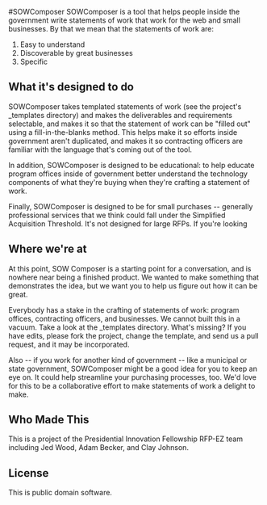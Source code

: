 #SOWComposer
SOWComposer is a tool that helps people inside the government write statements of work that work for the web and small businesses. By that we mean that the statements of work are:

1. Easy to understand
2. Discoverable by great businesses
3. Specific 

## What it's designed to do

SOWComposer takes templated statements of work (see the project's _templates directory) and makes the deliverables and requirements selectable, and makes it so that the statement of work can be "filled out" using a fill-in-the-blanks method. This helps make it so efforts inside government aren't duplicated, and makes it so contracting officers are familiar with the language that's coming out of the tool.

In addition, SOWComposer is designed to be educational: to help educate program offices inside of government better understand the technology components of what they're buying when they're crafting a statement of work.

Finally, SOWComposer is designed to be for small purchases -- generally professional services that we think could fall under the Simplified Acquisition Threshold. It's not designed for large RFPs. If you're looking 

## Where we're at

At this point, SOW Composer is a starting point for a conversation, and is nowhere near being a finished product. We wanted to make something that demonstrates the idea, but we want you to help us figure out how it can be great.

Everybody has a stake in the crafting of statements of work: program offices, contracting officers, and businesses. We cannot built this in a vacuum. Take a look at the _templates directory. What's missing? If you have edits, please fork the project, change the template, and send us a pull request, and it may be incorporated.

Also -- if you work for another kind of government -- like a municipal or state government, SOWComposer might be a good idea for you to keep an eye on. It could help streamline your purchasing processes, too. We'd love for this to be a collaborative effort to make statements of work a delight to make.

## Who Made This
This is a project of the Presidential Innovation Fellowship RFP-EZ team including Jed Wood, Adam Becker, and Clay Johnson.

## License
This is public domain software.


